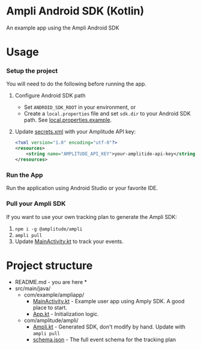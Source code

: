 # Ampli Android SDK (Kotlin)
An example app using the Ampli Android SDK

# Usage

### Setup the project
You will need to do the following before running the app.

1. Configure Android SDK path
   * Set `ANDROID_SDK_ROOT` in your environment, or
   * Create a `local.properties` file and set `sdk.dir` to your Android SDK path. See [local.properties.example](local.properties.example).


2. Update [secrets.xml](src/main/res/values/secrets.xml) with your Amplitude API key:
    ```xml
    <?xml version="1.0" encoding="utf-8"?>
    <resources>
        <string name="AMPLITUDE_API_KEY">your-amplitide-api-key</string>
    </resources>
    ```

### Run the App
Run the application using Android Studio or your favorite IDE.

### Pull your Ampli SDK
If you want to use your own tracking plan to generate the Ampli SDK:
1. `npm i -g @amplitude/ampli`
2. `ampli pull`
3. Update [MainActivity.kt](src/main/java/com/example/ampliapp/MainActivity.kt) to track your events.

# Project structure
* README.md - you are here *
* src/main/java/
    * com/example/ampliapp/
        * [MainActivity.kt](src/main/java/com/example/ampliapp/MainActivity.kt) - Example user app using Amply SDK. A good place to start.
        * [App.kt](src/main/java/com/example/ampliapp/App.kt) - Initialization logic.
    * com/amplitude/ampli/
        * [Ampli.kt](src/main/java/com/amplitude/ampli/Ampli.kt) - Generated SDK, don't modify by hand. Update with `ampli pull`
        * [schema.json](src/main/java/com/amplitude/ampli/schema.json) - The full event schema for the tracking plan

